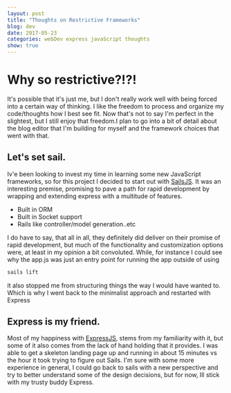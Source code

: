 ```yaml
---
layout: post
title: "Thoughts on Restrictive Frameworks"
blog: dev
date: 2017-05-23
categories: webDev express javaScript thoughts
show: true
---
```


# Why so restrictive?!?! #
It's possible that it's just me, but I don't really work well with being forced into a certain
way of thinking. I like the freedom to process and organize my code/thoughts how I best see
fit. Now that's not to say I'm perfect in the slightest, but I still enjoy that freedom.I plan to go into a bit of detail about the blog editor that I'm building for myself and the framework choices that went with that.

## Let's set sail. ##
Iv'e been looking to invest my time in learning some new JavaScript frameworks, so for this project I decided to start out with [SailsJS](http://sailsjs.com). It was an interesting premise, promising to pave a path for rapid development by wrapping and extending express with a multitude of features.

- Built in ORM
- Built in Socket support
- Rails like controller/model generation..etc

I do have to say, that all in all, they definitely did deliver on their promise of rapid development, but much of the functionality and customization options were, at least in my opinion a bit convoluted. While, for instance I could see why the app.js was just an entry point for running the app outside of using

```sh
sails lift
```
it also stopped me from structuring things the way I would have wanted to. Which is why I went back to the minimalist approach and restarted with Express

## Express is my friend. ##
Most of my happiness with [ExpressJS](http://expressjs.com), stems from my familiarity with it,
but some of it also comes from the lack of hand holding that it provides. I was able to get a skeleton landing page up and running in about 15 minutes vs the hour it took trying to figure out Sails. I'm sure with some more experience in general, I could go back to sails with a new perspective and try to better understand some of the design decisions, but for now, Ill stick with my trusty buddy Express.